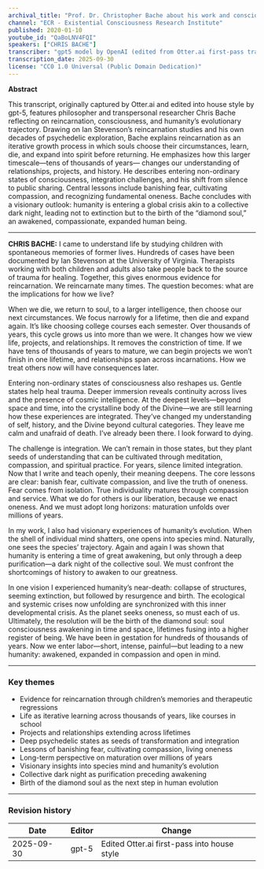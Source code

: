 ```yaml
---
archival_title: "Prof. Dr. Christopher Bache about his work and consciousness"
channel: "ECR - Existential Consciousness Research Institute"
published: 2020-01-10
youtube_id: "QaBoLNV4FQI"
speakers: ["CHRIS BACHE"]
transcriber: "gpt5 model by OpenAI (edited from Otter.ai first-pass transcript)"
transcription_date: 2025-09-30
license: "CC0 1.0 Universal (Public Domain Dedication)"
---
```


**Abstract**

This transcript, originally captured by Otter.ai and edited into house style by gpt-5, features philosopher
and transpersonal researcher Chris Bache reflecting on reincarnation, consciousness, and humanity’s evolutionary
trajectory. Drawing on Ian Stevenson’s reincarnation studies and his own decades of psychedelic exploration,
Bache explains reincarnation as an iterative growth process in which souls choose their circumstances, learn,
die, and expand into spirit before returning. He emphasizes how this larger timescale—tens of thousands of years—
changes our understanding of relationships, projects, and history. He describes entering non-ordinary states of
consciousness, integration challenges, and his shift from silence to public sharing. Central lessons include
banishing fear, cultivating compassion, and recognizing fundamental oneness. Bache concludes with a visionary
outlook: humanity is entering a global crisis akin to a collective dark night, leading not to extinction but to
the birth of the “diamond soul,” an awakened, compassionate, expanded human being.

---

**CHRIS BACHE:** I came to understand life by studying children with spontaneous memories of former lives. Hundreds of
cases have been documented by Ian Stevenson at the University of Virginia. Therapists working with both children and adults
also take people back to the source of trauma for healing. Together, this gives enormous evidence for reincarnation. We
reincarnate many times. The question becomes: what are the implications for how we live?

When we die, we return to soul, to a larger intelligence, then choose our next circumstances. We focus narrowly for a
lifetime, then die and expand again. It’s like choosing college courses each semester. Over thousands of years, this cycle
grows us into more than we were. It changes how we view life, projects, and relationships. It removes the constriction of
time. If we have tens of thousands of years to mature, we can begin projects we won’t finish in one lifetime, and
relationships span across incarnations. How we treat others now will have consequences later.

Entering non-ordinary states of consciousness also reshapes us. Gentle states help heal trauma. Deeper immersion reveals
continuity across lives and the presence of cosmic intelligence. At the deepest levels—beyond space and time, into the
crystalline body of the Divine—we are still learning how these experiences are integrated. They’ve changed my
understanding of self, history, and the Divine beyond cultural categories. They leave me calm and unafraid of death. I’ve
already been there. I look forward to dying.

The challenge is integration. We can’t remain in those states, but they plant seeds of understanding that can be cultivated
through meditation, compassion, and spiritual practice. For years, silence limited integration. Now that I write and teach
openly, their meaning deepens. The core lessons are clear: banish fear, cultivate compassion, and live the truth of oneness.
Fear comes from isolation. True individuality matures through compassion and service. What we do for others is our
liberation, because we enact oneness. And we must adopt long horizons: maturation unfolds over millions of years.

In my work, I also had visionary experiences of humanity’s evolution. When the shell of individual mind shatters, one opens
into species mind. Naturally, one sees the species’ trajectory. Again and again I was shown that humanity is entering a time
of great awakening, but only through a deep purification—a dark night of the collective soul. We must confront the
shortcomings of history to awaken to our greatness.

In one vision I experienced humanity’s near-death: collapse of structures, seeming extinction, but followed by resurgence
and birth. The ecological and systemic crises now unfolding are synchronized with this inner developmental crisis. As the
planet seeks oneness, so must each of us. Ultimately, the resolution will be the birth of the diamond soul: soul
consciousness awakening in time and space, lifetimes fusing into a higher register of being. We have been in gestation for
hundreds of thousands of years. Now we enter labor—short, intense, painful—but leading to a new humanity: awakened,
expanded in compassion and open in mind.

---

### Key themes

- Evidence for reincarnation through children’s memories and therapeutic regressions
- Life as iterative learning across thousands of years, like courses in school
- Projects and relationships extending across lifetimes
- Deep psychedelic states as seeds of transformation and integration
- Lessons of banishing fear, cultivating compassion, living oneness
- Long-term perspective on maturation over millions of years
- Visionary insights into species mind and humanity’s evolution
- Collective dark night as purification preceding awakening
- Birth of the diamond soul as the next step in human evolution

---

### Revision history

| Date       | Editor | Change                                      |
|------------|--------|---------------------------------------------|
| 2025-09-30 | gpt-5  | Edited Otter.ai first-pass into house style |